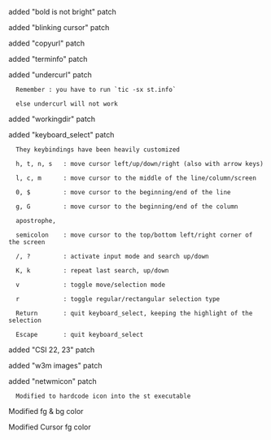 added "bold is not bright" patch

added "blinking cursor" patch

added "copyurl" patch

added "terminfo" patch

added "undercurl" patch

      Remember : you have to run `tic -sx st.info`

      else undercurl will not work

added "workingdir" patch

added "keyboard_select" patch

      They keybindings have been heavily customized

      h, t, n, s   : move cursor left/up/down/right (also with arrow keys)

      l, c, m      : move cursor to the middle of the line/column/screen

      0, $         : move cursor to the beginning/end of the line

      g, G         : move cursor to the beginning/end of the column

      apostrophe,

      semicolon    : move cursor to the top/bottom left/right corner of the screen

      /, ?         : activate input mode and search up/down

      K, k         : repeat last search, up/down

      v            : toggle move/selection mode

      r            : toggle regular/rectangular selection type

      Return       : quit keyboard_select, keeping the highlight of the selection

      Escape       : quit keyboard_select

added "CSI 22, 23" patch

added "w3m images" patch

added "netwmicon"  patch

      Modified to hardcode icon into the st executable



Modified fg & bg color

Modified Cursor fg color

